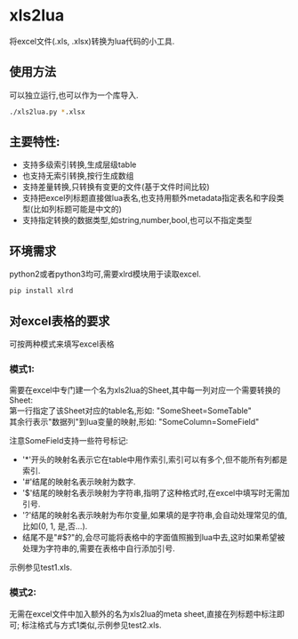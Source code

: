 # xls2lua

将excel文件(.xls, .xlsx)转换为lua代码的小工具.

## 使用方法

可以独立运行,也可以作为一个库导入.

```sh
./xls2lua.py *.xlsx
```

## 主要特性:
- 支持多级索引转换,生成层级table
- 也支持无索引转换,按行生成数组
- 支持差量转换,只转换有变更的文件(基于文件时间比较)
- 支持把excel列标题直接做lua表名,也支持用额外metadata指定表名和字段类型(比如列标题可能是中文的)
- 支持指定转换的数据类型,如string,number,bool,也可以不指定类型

## 环境需求

python2或者python3均可,需要xlrd模块用于读取excel.

```sh
pip install xlrd
```

## 对excel表格的要求

可按两种模式来填写excel表格

### 模式1:

需要在excel中专门建一个名为xls2lua的Sheet,其中每一列对应一个需要转换的Sheet:  
第一行指定了该Sheet对应的table名,形如: "SomeSheet=SomeTable"  
其余行表示"数据列"到lua变量的映射,形如: "SomeColumn=SomeField"  

注意SomeField支持一些符号标记:  
- '*'开头的映射名表示它在table中用作索引,索引可以有多个,但不能所有列都是索引.
- '#'结尾的映射名表示映射为数字.
- '$'结尾的映射名表示映射为字符串,指明了这种格式时,在excel中填写时无需加引号.
- '?'结尾的映射名表示映射为布尔变量,如果填的是字符串,会自动处理常见的值,比如(0, 1, 是,否...).
- 结尾不是"#$?"的,会尽可能将表格中的字面值照搬到lua中去,这时如果希望被处理为字符串的,需要在表格中自行添加引号.

示例参见test1.xls.

### 模式2:

无需在excel文件中加入额外的名为xls2lua的meta sheet,直接在列标题中标注即可;
标注格式与方式1类似,示例参见test2.xls.

